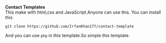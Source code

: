**Contact Templates**<br>
This make with html,css and JavaScript.Anyone can use this.
You can install this
```
git clone https://github.com/IrfanKhan177/contact-template
```
And you can use `php` in this template.So simple this template.
